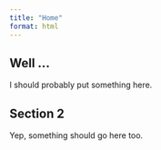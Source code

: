 ```yaml
---
title: "Home"
format: html
---
```


## Well ...

I should probably put something here. 

## Section 2

Yep, something should go here too. 

